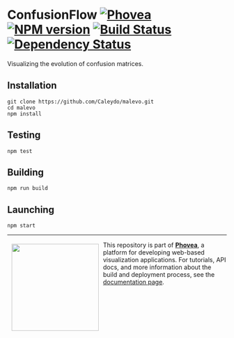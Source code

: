 ConfusionFlow [![Phovea][phovea-image]][phovea-url] [![NPM version][npm-image]][npm-url] [![Build Status][circleci-image]][circleci-url] [![Dependency Status][daviddm-image]][daviddm-url]
=====================

Visualizing the evolution of confusion matrices.

Installation
------------

```
git clone https://github.com/Caleydo/malevo.git
cd malevo
npm install
```

Testing
-------

```
npm test
```

Building
--------

```
npm run build
```

Launching
---------

```
npm start
```


***

<a href="https://caleydo.org"><img src="http://caleydo.org/assets/images/logos/caleydo.svg" align="left" width="200px" hspace="10" vspace="6"></a>
This repository is part of **[Phovea](http://phovea.caleydo.org/)**, a platform for developing web-based visualization applications. For tutorials, API docs, and more information about the build and deployment process, see the [documentation page](http://phovea.caleydo.org).


[phovea-image]: https://img.shields.io/badge/Phovea-Application-1BA64E.svg
[phovea-url]: https://phovea.caleydo.org
[npm-image]: https://badge.fury.io/js/malevo.svg
[npm-url]: https://npmjs.org/package/malevo
[circleci-image]: https://circleci.com/gh/Caleydo/malevo/tree/develop.svg?style=svg
[circleci-url]: https://circleci.com/gh/Caleydo/malevo/tree/develop
[daviddm-image]: https://david-dm.org/Caleydo/malevo/status.svg
[daviddm-url]: https://david-dm.org/Caleydo/malevo
